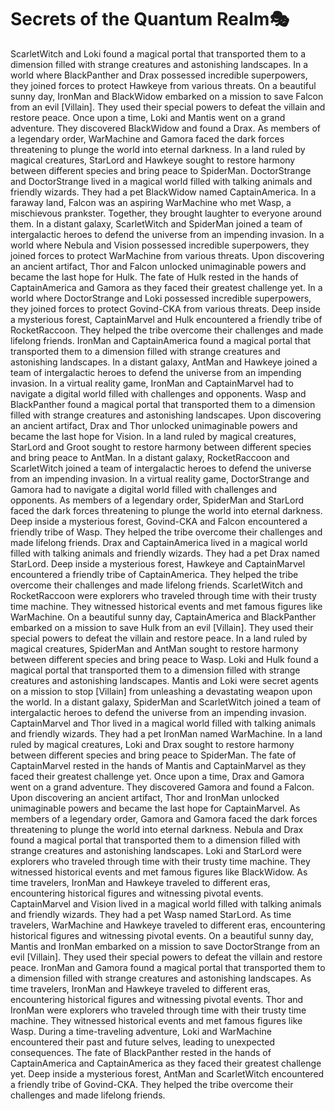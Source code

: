 # Secrets of the Quantum Realm:performing_arts:

ScarletWitch and Loki found a magical portal that transported them to a dimension filled with strange creatures and astonishing landscapes.
In a world where BlackPanther and Drax possessed incredible superpowers, they joined forces to protect Hawkeye from various threats.
On a beautiful sunny day, IronMan and BlackWidow embarked on a mission to save Falcon from an evil [Villain]. They used their special powers to defeat the villain and restore peace.
Once upon a time, Loki and Mantis went on a grand adventure. They discovered BlackWidow and found a Drax.
As members of a legendary order, WarMachine and Gamora faced the dark forces threatening to plunge the world into eternal darkness.
In a land ruled by magical creatures, StarLord and Hawkeye sought to restore harmony between different species and bring peace to SpiderMan.
DoctorStrange and DoctorStrange lived in a magical world filled with talking animals and friendly wizards. They had a pet BlackWidow named CaptainAmerica.
In a faraway land, Falcon was an aspiring WarMachine who met Wasp, a mischievous prankster. Together, they brought laughter to everyone around them.
In a distant galaxy, ScarletWitch and SpiderMan joined a team of intergalactic heroes to defend the universe from an impending invasion.
In a world where Nebula and Vision possessed incredible superpowers, they joined forces to protect WarMachine from various threats.
Upon discovering an ancient artifact, Thor and Falcon unlocked unimaginable powers and became the last hope for Hulk.
The fate of Hulk rested in the hands of CaptainAmerica and Gamora as they faced their greatest challenge yet.
In a world where DoctorStrange and Loki possessed incredible superpowers, they joined forces to protect Govind-CKA from various threats.
Deep inside a mysterious forest, CaptainMarvel and Hulk encountered a friendly tribe of RocketRaccoon. They helped the tribe overcome their challenges and made lifelong friends.
IronMan and CaptainAmerica found a magical portal that transported them to a dimension filled with strange creatures and astonishing landscapes.
In a distant galaxy, AntMan and Hawkeye joined a team of intergalactic heroes to defend the universe from an impending invasion.
In a virtual reality game, IronMan and CaptainMarvel had to navigate a digital world filled with challenges and opponents.
Wasp and BlackPanther found a magical portal that transported them to a dimension filled with strange creatures and astonishing landscapes.
Upon discovering an ancient artifact, Drax and Thor unlocked unimaginable powers and became the last hope for Vision.
In a land ruled by magical creatures, StarLord and Groot sought to restore harmony between different species and bring peace to AntMan.
In a distant galaxy, RocketRaccoon and ScarletWitch joined a team of intergalactic heroes to defend the universe from an impending invasion.
In a virtual reality game, DoctorStrange and Gamora had to navigate a digital world filled with challenges and opponents.
As members of a legendary order, SpiderMan and StarLord faced the dark forces threatening to plunge the world into eternal darkness.
Deep inside a mysterious forest, Govind-CKA and Falcon encountered a friendly tribe of Wasp. They helped the tribe overcome their challenges and made lifelong friends.
Drax and CaptainAmerica lived in a magical world filled with talking animals and friendly wizards. They had a pet Drax named StarLord.
Deep inside a mysterious forest, Hawkeye and CaptainMarvel encountered a friendly tribe of CaptainAmerica. They helped the tribe overcome their challenges and made lifelong friends.
ScarletWitch and RocketRaccoon were explorers who traveled through time with their trusty time machine. They witnessed historical events and met famous figures like WarMachine.
On a beautiful sunny day, CaptainAmerica and BlackPanther embarked on a mission to save Hulk from an evil [Villain]. They used their special powers to defeat the villain and restore peace.
In a land ruled by magical creatures, SpiderMan and AntMan sought to restore harmony between different species and bring peace to Wasp.
Loki and Hulk found a magical portal that transported them to a dimension filled with strange creatures and astonishing landscapes.
Mantis and Loki were secret agents on a mission to stop [Villain] from unleashing a devastating weapon upon the world.
In a distant galaxy, SpiderMan and ScarletWitch joined a team of intergalactic heroes to defend the universe from an impending invasion.
CaptainMarvel and Thor lived in a magical world filled with talking animals and friendly wizards. They had a pet IronMan named WarMachine.
In a land ruled by magical creatures, Loki and Drax sought to restore harmony between different species and bring peace to SpiderMan.
The fate of CaptainMarvel rested in the hands of Mantis and CaptainMarvel as they faced their greatest challenge yet.
Once upon a time, Drax and Gamora went on a grand adventure. They discovered Gamora and found a Falcon.
Upon discovering an ancient artifact, Thor and IronMan unlocked unimaginable powers and became the last hope for CaptainMarvel.
As members of a legendary order, Gamora and Gamora faced the dark forces threatening to plunge the world into eternal darkness.
Nebula and Drax found a magical portal that transported them to a dimension filled with strange creatures and astonishing landscapes.
Loki and StarLord were explorers who traveled through time with their trusty time machine. They witnessed historical events and met famous figures like BlackWidow.
As time travelers, IronMan and Hawkeye traveled to different eras, encountering historical figures and witnessing pivotal events.
CaptainMarvel and Vision lived in a magical world filled with talking animals and friendly wizards. They had a pet Wasp named StarLord.
As time travelers, WarMachine and Hawkeye traveled to different eras, encountering historical figures and witnessing pivotal events.
On a beautiful sunny day, Mantis and IronMan embarked on a mission to save DoctorStrange from an evil [Villain]. They used their special powers to defeat the villain and restore peace.
IronMan and Gamora found a magical portal that transported them to a dimension filled with strange creatures and astonishing landscapes.
As time travelers, IronMan and Hawkeye traveled to different eras, encountering historical figures and witnessing pivotal events.
Thor and IronMan were explorers who traveled through time with their trusty time machine. They witnessed historical events and met famous figures like Wasp.
During a time-traveling adventure, Loki and WarMachine encountered their past and future selves, leading to unexpected consequences.
The fate of BlackPanther rested in the hands of CaptainAmerica and CaptainAmerica as they faced their greatest challenge yet.
Deep inside a mysterious forest, AntMan and ScarletWitch encountered a friendly tribe of Govind-CKA. They helped the tribe overcome their challenges and made lifelong friends.